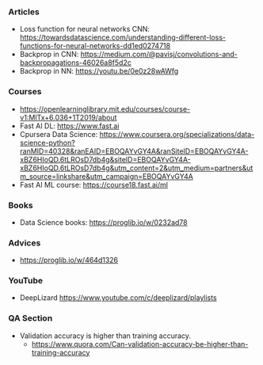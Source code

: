 ### Articles
- Loss function for neural networks CNN: https://towardsdatascience.com/understanding-different-loss-functions-for-neural-networks-dd1ed0274718
- Backprop in CNN: https://medium.com/@pavisj/convolutions-and-backpropagations-46026a8f5d2c
- Backprop in NN: https://youtu.be/0e0z28wAWfg

### Courses
- https://openlearninglibrary.mit.edu/courses/course-v1:MITx+6.036+1T2019/about
- Fast AI DL: https://www.fast.ai
- Cpursera Data Science: https://www.coursera.org/specializations/data-science-python?ranMID=40328&ranEAID=EBOQAYvGY4A&ranSiteID=EBOQAYvGY4A-xBZ6HIoQD.6tLROsD7db4g&siteID=EBOQAYvGY4A-xBZ6HIoQD.6tLROsD7db4g&utm_content=2&utm_medium=partners&utm_source=linkshare&utm_campaign=EBOQAYvGY4A
- Fast AI ML course: https://course18.fast.ai/ml

### Books
- Data Science books: https://proglib.io/w/0232ad78

### Advices
- https://proglib.io/w/464d1326

### YouTube
- DeepLizard https://www.youtube.com/c/deeplizard/playlists

### QA Section
- Validation accuracy is higher than training accuracy.
    - https://www.quora.com/Can-validation-accuracy-be-higher-than-training-accuracy
